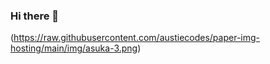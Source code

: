 ### Hi there 👋

(https://raw.githubusercontent.com/austiecodes/paper-img-hosting/main/img/asuka-3.png)



